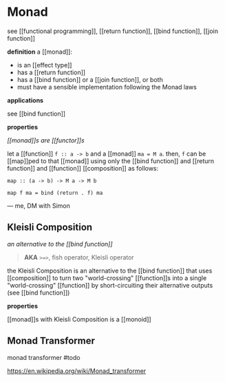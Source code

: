 # Monad

see [[functional programming]], [[return function]], [[bind function]], [[join function]]

**definition** a [[monad]]:

- is an [[effect type]]
- has a [[return function]]
- has a [[bind function]] or a [[join function]], or both
- must have a sensible implementation following the Monad laws

**applications**

see [[bind function]]

**properties**

_[[monad]]s are [[functor]]s_

let a [[function]] `f :: a -> b` and a [[monad]] `ma = M a`. then, `f` can be [[map]]ped to that [[monad]] using only the [[bind function]] and [[return function]] and [[function]] [[composition]] as follows:

`map :: (a -> b) -> M a -> M b`

`map f ma = bind (return . f) ma`

&mdash; me, DM with Simon

## Kleisli Composition

_an alternative to the [[bind function]]_

> **AKA** `>=>`, fish operator, Kleisli operator

the Kleisli Composition is an alternative to the [[bind function]] that uses [[composition]] to turn two "world-crossing" [[function]]s into a single "world-crossing" [[function]] by short-circuiting their alternative outputs (see [[bind function]])

**properties**

[[monad]]s with Kleisli Composition is a [[monoid]]

## Monad Transformer

monad transformer #todo

<https://en.wikipedia.org/wiki/Monad_transformer>
